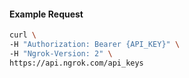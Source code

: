 
#### Example Request
```bash
curl \
-H "Authorization: Bearer {API_KEY}" \
-H "Ngrok-Version: 2" \
https://api.ngrok.com/api_keys
